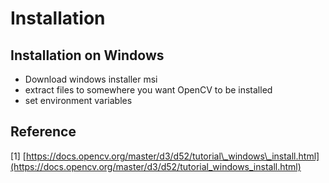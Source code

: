 # Installation

## Installation on Windows

* Download windows installer msi
* extract files to somewhere you want OpenCV to be installed
* set environment variables

## Reference

\[1\] [https://docs.opencv.org/master/d3/d52/tutorial\_windows\_install.html](https://docs.opencv.org/master/d3/d52/tutorial_windows_install.html)

